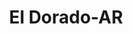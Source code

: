 ---
title: El Dorado-AR
slug: el-dorado-ar
f_state:
- cms/state/arkansas.md
f_locations:
- cms/payday-loan/advance-america-2617.md
- cms/payday-loan/advance-america-2984.md
- cms/payday-loan/c-2c-of-ga-5651.md
- cms/payday-loan/c-2c-of-ga-5652.md
- cms/payday-loan/cash-on-line-net-8169.md
- cms/payday-loan/checkmate-14358.md
- cms/payday-loan/chex-2-cash-14927.md
- cms/payday-loan/first-america-cash-advance-18356.md
- cms/payday-loan/first-america-cash-advance-18360.md
- cms/payday-loan/first-america-cash-advance-18361.md
- cms/payday-loan/payday-money-store-24041.md
- cms/payday-loan/showmeth-emoney-26456.md
updated-on: '2024-05-30T13:41:28.615Z'
created-on: '2024-05-30T13:41:28.615Z'
published-on: '2024-05-30T13:54:32.469Z'
f_city: El Dorado
layout: '[city].html'
tags: city
---